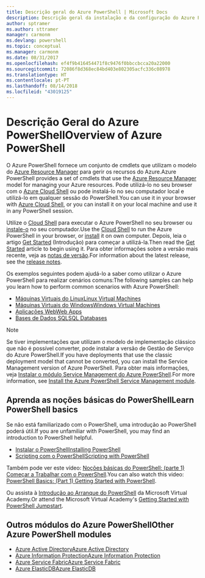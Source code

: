 ```yaml
---
title: Descrição geral do Azure PowerShell | Microsoft Docs
description: Descrição geral da instalação e da configuração do Azure PowerShell.
author: sptramer
ms.author: sttramer
manager: carmonm
ms.devlang: powershell
ms.topic: conceptual
ms.manager: carmonm
ms.date: 08/31/2017
ms.openlocfilehash: ef4f9b416454471f8c9476f0bbccbcca20a22000
ms.sourcegitcommit: 72086f8d368ec84bd403e802305acfc336c08978
ms.translationtype: HT
ms.contentlocale: pt-PT
ms.lasthandoff: 08/14/2018
ms.locfileid: "43019125"
---
```

# <a name="overview-of-azure-powershell"></a><span data-ttu-id="fa28d-103">Descrição Geral do Azure PowerShell</span><span class="sxs-lookup"><span data-stu-id="fa28d-103">Overview of Azure PowerShell</span></span>

<span data-ttu-id="fa28d-104">O Azure PowerShell fornece um conjunto de cmdlets que utilizam o modelo do [Azure Resource Manager](/azure/azure-resource-manager/resource-group-overview) para gerir os recursos do Azure.</span><span class="sxs-lookup"><span data-stu-id="fa28d-104">Azure PowerShell provides a set of cmdlets that use the [Azure Resource Manager](/azure/azure-resource-manager/resource-group-overview) model for managing your Azure resources.</span></span> <span data-ttu-id="fa28d-105">Pode utilizá-lo no seu browser com o [Azure Cloud Shell](/azure/cloud-shell/overview) ou pode instalá-lo no seu computador local e utilizá-lo em qualquer sessão do PowerShell.</span><span class="sxs-lookup"><span data-stu-id="fa28d-105">You can use it in your browser with [Azure Cloud Shell](/azure/cloud-shell/overview), or you can install it on your local machine and use it in any PowerShell session.</span></span>

<span data-ttu-id="fa28d-106">Utilize o [Cloud Shell](/azure/cloud-shell/overview) para executar o Azure PowerShell no seu browser ou [instale-o](install-azurerm-ps.md) no seu computador.</span><span class="sxs-lookup"><span data-stu-id="fa28d-106">Use the [Cloud Shell](/azure/cloud-shell/overview) to run the Azure PowerShell in your browser, or [install](install-azurerm-ps.md) it on own computer.</span></span> <span data-ttu-id="fa28d-107">Depois, leia o artigo [Get Started](get-started-azureps.md) (Introdução) para começar a utilizá-la.</span><span class="sxs-lookup"><span data-stu-id="fa28d-107">Then read the [Get Started](get-started-azureps.md) article to begin using it.</span></span> <span data-ttu-id="fa28d-108">Para obter informações sobre a versão mais recente, veja as [notas de versão](release-notes-azureps.md).</span><span class="sxs-lookup"><span data-stu-id="fa28d-108">For information about the latest release, see the [release notes](release-notes-azureps.md).</span></span>

<span data-ttu-id="fa28d-109">Os exemplos seguintes podem ajudá-lo a saber como utilizar o Azure PowerShell para realizar cenários comuns:</span><span class="sxs-lookup"><span data-stu-id="fa28d-109">The following samples can help you learn how to perform common scenarios with Azure PowerShell:</span></span>

* [<span data-ttu-id="fa28d-110">Máquinas Virtuais do Linux</span><span class="sxs-lookup"><span data-stu-id="fa28d-110">Linux Virtual Machines</span></span>](/azure/virtual-machines/virtual-machines-linux-powershell-samples?toc=/powershell/azure/toc.json)
* [<span data-ttu-id="fa28d-111">Máquinas Virtuais do Windows</span><span class="sxs-lookup"><span data-stu-id="fa28d-111">Windows Virtual Machines</span></span>](/azure/virtual-machines/virtual-machines-windows-powershell-samples?toc=/powershell/azure/toc.json)
* [<span data-ttu-id="fa28d-112">Aplicações Web</span><span class="sxs-lookup"><span data-stu-id="fa28d-112">Web Apps</span></span>](/azure/app-service-web/app-service-powershell-samples?toc=/powershell/azure/toc.json)
* [<span data-ttu-id="fa28d-113">Bases de Dados SQL</span><span class="sxs-lookup"><span data-stu-id="fa28d-113">SQL Databases</span></span>](/azure/sql-database/sql-database-powershell-samples?toc=/powershell/azure/toc.json)

> [!NOTE]
> <span data-ttu-id="fa28d-114">Se tiver implementações que utilizam o modelo de implementação clássico que não é possível converter, pode instalar a versão de Gestão de Serviço do Azure PowerShell.</span><span class="sxs-lookup"><span data-stu-id="fa28d-114">If you have deployments that use the classic deployment model that cannot be converted, you can install the Service Management version of Azure PowerShell.</span></span> <span data-ttu-id="fa28d-115">Para obter mais informações, veja [Instalar o módulo Service Management do Azure PowerShell](/powershell/azure/servicemanagement/install-azure-ps).</span><span class="sxs-lookup"><span data-stu-id="fa28d-115">For more information, see [Install the Azure PowerShell Service Management module](/powershell/azure/servicemanagement/install-azure-ps).</span></span>

## <a name="learn-powershell-basics"></a><span data-ttu-id="fa28d-116">Aprenda as noções básicas do PowerShell</span><span class="sxs-lookup"><span data-stu-id="fa28d-116">Learn PowerShell basics</span></span>

<span data-ttu-id="fa28d-117">Se não está familiarizado com o PowerShell, uma introdução ao PowerShell poderá útil.</span><span class="sxs-lookup"><span data-stu-id="fa28d-117">If you are unfamiliar with PowerShell, you may find an introduction to PowerShell helpful.</span></span>

* [<span data-ttu-id="fa28d-118">Instalar o PowerShell</span><span class="sxs-lookup"><span data-stu-id="fa28d-118">Installing PowerShell</span></span>](/powershell/scripting/installing-windows-powershell)
* [<span data-ttu-id="fa28d-119">Scripting com o PowerShell</span><span class="sxs-lookup"><span data-stu-id="fa28d-119">Scripting with PowerShell</span></span>](/powershell/scripting/scripting-with-windows-powershell)

<span data-ttu-id="fa28d-120">Também pode ver este vídeo: [Noções básicas do PowerShell: (parte 1) Começar a Trabalhar com o PowerShell](https://channel9.msdn.com/Blogs/Taste-of-Premier/PowerShellBasicsPart1).</span><span class="sxs-lookup"><span data-stu-id="fa28d-120">You can also watch this video: [PowerShell Basics: (Part 1) Getting Started with PowerShell](https://channel9.msdn.com/Blogs/Taste-of-Premier/PowerShellBasicsPart1).</span></span>

<span data-ttu-id="fa28d-121">Ou assista à [Introdução ao Arranque do PowerShell](https://mva.microsoft.com/liveevents/powershell-jumpstart) da Microsoft Virtual Academy.</span><span class="sxs-lookup"><span data-stu-id="fa28d-121">Or attend the Microsoft Virtual Academy's [Getting Started with PowerShell Jumpstart](https://mva.microsoft.com/liveevents/powershell-jumpstart).</span></span>

## <a name="other-azure-powershell-modules"></a><span data-ttu-id="fa28d-122">Outros módulos do Azure PowerShell</span><span class="sxs-lookup"><span data-stu-id="fa28d-122">Other Azure PowerShell modules</span></span>

* [<span data-ttu-id="fa28d-123">Azure Active Directory</span><span class="sxs-lookup"><span data-stu-id="fa28d-123">Azure Active Directory</span></span>](/powershell/azure/active-directory/)
* [<span data-ttu-id="fa28d-124">Azure Information Protection</span><span class="sxs-lookup"><span data-stu-id="fa28d-124">Azure Information Protection</span></span>](/powershell/azure/aip/)
* [<span data-ttu-id="fa28d-125">Azure Service Fabric</span><span class="sxs-lookup"><span data-stu-id="fa28d-125">Azure Service Fabric</span></span>](/powershell/azure/service-fabric/)
* [<span data-ttu-id="fa28d-126">Azure ElasticDB</span><span class="sxs-lookup"><span data-stu-id="fa28d-126">Azure ElasticDB</span></span>](/powershell/azure/elasticdbjobs/)